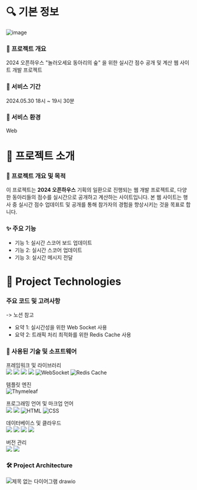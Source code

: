 # 🔍 기본 정보

![image](https://github.com/user-attachments/assets/1c6c554e-84d2-423f-8c75-43cc93d38a0a)


### 🚀 프로젝트 개요
2024 오픈하우스 "놀러오세요 동아리의 숲" 을 위한 실시간 점수 공개 및 계산 웹 사이트 개발 프로젝트

### 📅 서비스 기간 
2024.05.30 18시 ~ 19시 30분

### 📁 서비스 환경
Web

# 📖 프로젝트 소개

### 📄 프로젝트 개요 및 목적

이 프로젝트는 **2024 오픈하우스** 기획의 일환으로 진행되는 웹 개발 프로젝트로, 다양한 동아리들의 점수를 실시간으로 공개하고 계산하는 사이트입니다. 본 웹 사이트는 행사 중 실시간 점수 업데이트 및 공개를 통해 참가자의 경험을 향상시키는 것을 목표로 합니다.

### ✨ 주요 기능

- 기능 1: 실시간 스코어 보드 업데이트
- 기능 2: 실시간 스코어 업데이트
- 기능 3: 실시간 메시지 전달

# 📖 Project Technologies

### 주요 코드 및 고려사항
-> 노션 참고
- 요약 1: 실시간성을 위한 Web Socket 사용
- 요약 2: 트래픽 처리 최적화를 위한 Redis Cache 사용

### 📝 사용된 기술 및 소프트웨어

프레임워크 및 라이브러리<br>
<img src="https://img.shields.io/badge/Spring-6DB33F?style=flat-square&logo=spring&logoColor=white"/> <img src="https://img.shields.io/badge/SpringBoot-6DB33F?style=flat-square&logo=springboot&logoColor=white"/> <img src="https://img.shields.io/badge/JPA-6DB33F?style=flat-square&logo=hibernate&logoColor=white"/> <img src="https://img.shields.io/badge/SpringDataJPA-6DB33F?style=flat-square&logo=spring&logoColor=white"/> 
<img src="https://img.shields.io/badge/WebSocket-000000?style=flat-square&logo=WebSocket&logoColor=white" alt="WebSocket"/> <img src="https://img.shields.io/badge/Redis-D82C20?style=flat-square&logo=Redis&logoColor=white" alt="Redis Cache"/>


템플릿 엔진<br>
<img src="https://img.shields.io/badge/Thymeleaf-005F0F?style=flat-square&logo=Thymeleaf&logoColor=white" alt="Thymeleaf"/>

프로그래밍 언어 및 마크업 언어<br>
<img src="https://img.shields.io/badge/java-FF81F9?style=flat-square"/> <img src="https://img.shields.io/badge/JavaScript-F7DF1C?style=flat-square&logo=JavaScript&logoColor=black"/> <img src="https://img.shields.io/badge/HTML-E34F26?style=flat-square&logo=HTML5&logoColor=white" alt="HTML"/>
<img src="https://img.shields.io/badge/CSS-1572B6?style=flat-square&logo=CSS3&logoColor=white" alt="CSS"/>

데이터베이스 및 클라우드<br>
<img src="https://img.shields.io/badge/MySQL-4479A1?style=flat-square&logo=MySQL&logoColor=white"/> <img src="https://img.shields.io/badge/AmazonEC2-FF9900?style=flat-square&logo=AmazonEC2&logoColor=white"/> <img src="https://img.shields.io/badge/AmazonRDS-527FFF?style=flat-square&logo=AmazonRDS&logoColor=white"/> <img src="https://img.shields.io/badge/Ubuntu-E95420?style=flat-square&logo=Ubuntu&logoColor=white"/>

버전 관리<br>
<img src="https://img.shields.io/badge/git-F05032?style=flat-square&logo=git&logoColor=white"/> <img src="https://img.shields.io/badge/github-181717?style=flat-square&logo=github&logoColor=white"/>


### 🛠 Project Architecture
![제목 없는 다이어그램 drawio](https://github.com/user-attachments/assets/2bf0a497-22ea-4413-8bf7-93b64e688c7a)
